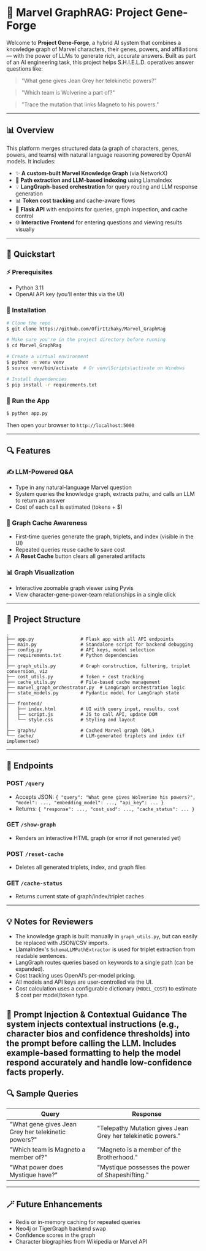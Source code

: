 # 🚀 Marvel GraphRAG: Project Gene-Forge

Welcome to **Project Gene-Forge**, a hybrid AI system that combines a knowledge graph of Marvel characters, their genes, powers, and affiliations — with the power of LLMs to generate rich, accurate answers. Built as part of an AI engineering task, this project helps S.H.I.E.L.D. operatives answer questions like:

> "What gene gives Jean Grey her telekinetic powers?"

> "Which team is Wolverine a part of?"

> "Trace the mutation that links Magneto to his powers."

---

## 📊 Overview

This platform merges structured data (a graph of characters, genes, powers, and teams) with natural language reasoning powered by OpenAI models. It includes:

* ✨ **A custom-built Marvel Knowledge Graph** (via NetworkX)
* 🧐 **Path extraction and LLM-based indexing** using LlamaIndex
* 💡 **LangGraph-based orchestration** for query routing and LLM response generation
* 📊 **Token cost tracking** and cache-aware flows
* 📆 **Flask API** with endpoints for queries, graph inspection, and cache control
* 🌐 **Interactive Frontend** for entering questions and viewing results visually

---

## 🚀 Quickstart

### ⚡ Prerequisites

* Python 3.11
* OpenAI API key (you'll enter this via the UI)

### 🔧 Installation

```bash
# Clone the repo
$ git clone https://github.com/OfirItzhaky/Marvel_GraphRag

# Make sure you're in the project directory before running
$ cd Marvel_GraphRag

# Create a virtual environment
$ python -m venv venv
$ source venv/bin/activate  # Or venv\Scripts\activate on Windows

# Install dependencies
$ pip install -r requirements.txt
```

### 🚀 Run the App

```bash
$ python app.py
```

Then open your browser to `http://localhost:5000`

---

## 🔍 Features

### ✍️ LLM-Powered Q\&A

* Type in any natural-language Marvel question
* System queries the knowledge graph, extracts paths, and calls an LLM to return an answer
* Cost of each call is estimated (tokens + \$)

### 📁 Graph Cache Awareness

* First-time queries generate the graph, triplets, and index (visible in the UI)
* Repeated queries reuse cache to save cost
* A **Reset Cache** button clears all generated artifacts

### 📊 Graph Visualization

* Interactive zoomable graph viewer using Pyvis
* View character-gene-power-team relationships in a single click

---

## 🔹 Project Structure

```
.
├── app.py                 # Flask app with all API endpoints
├── main.py                # Standalone script for backend debugging
├── config.py              # API keys, model selection
├── requirements.txt       # Python dependencies
│
├── graph_utils.py         # Graph construction, filtering, triplet conversion, viz
├── cost_utils.py          # Token + cost tracking
├── cache_utils.py         # File-based cache management
├── marvel_graph_orchestrator.py  # LangGraph orchestration logic
├── state_models.py        # Pydantic model for LangGraph state
│
├── frontend/
│   ├── index.html         # UI with query input, results, cost
│   ├── script.js          # JS to call API, update DOM
│   └── style.css          # Styling and layout
│
├── graphs/                # Cached Marvel graph (GML)
└── cache/                 # LLM-generated triplets and index (if implemented)
```

---

## 🚷 Endpoints

### POST `/query`

* Accepts JSON: `{ "query": "What gene gives Wolverine his powers?", "model": ..., "embedding_model": ..., "api_key": ... }`
* Returns: `{ "response": ..., "cost_usd": ..., "cache_status": ... }`

### GET `/show-graph`

* Renders an interactive HTML graph (or error if not generated yet)

### POST `/reset-cache`

* Deletes all generated triplets, index, and graph files

### GET `/cache-status`

* Returns current state of graph/index/triplet caches

---

## 💡 Notes for Reviewers

* The knowledge graph is built manually in `graph_utils.py`, but can easily be replaced with JSON/CSV imports.
* LlamaIndex's `SchemaLLMPathExtractor` is used for triplet extraction from readable sentences.
* LangGraph routes queries based on keywords to a single path (can be expanded).
* Cost tracking uses OpenAI’s per-model pricing.
* All models and API keys are user-controlled via the UI.
* Cost calculation uses a configurable dictionary (`MODEL_COST`) to estimate $ cost per model/token type.

📌 Prompt Injection & Contextual Guidance
The system injects contextual instructions (e.g., character bios and confidence thresholds) into the prompt before calling the LLM.
Includes example-based formatting to help the model respond accurately and handle low-confidence facts properly.
---

## 🔍 Sample Queries

| Query                                               | Response                                                     |
| --------------------------------------------------- | ------------------------------------------------------------ |
| "What gene gives Jean Grey her telekinetic powers?" | "Telepathy Mutation gives Jean Grey her telekinetic powers." |
| "Which team is Magneto a member of?"                | "Magneto is a member of the Brotherhood."                    |
| "What power does Mystique have?"                    | "Mystique possesses the power of Shapeshifting."             |

---


## 🪄 Future Enhancements

* Redis or in-memory caching for repeated queries
* Neo4j or TigerGraph backend swap
* Confidence scores in the graph
* Character biographies from Wikipedia or Marvel API


